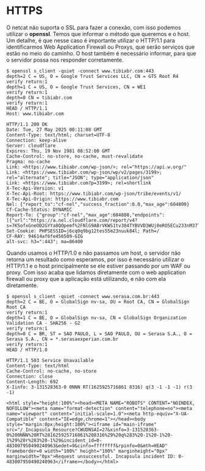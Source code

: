 # HTTPS

O netcat não suporta o SSL para fazer a conexão, com isso podemos utilizar o **openssl**. Temos que informar o método que queremos e o host. Um detalhe, é que nesse caso é importante utilizar o HTTP/1.1 para identificarmos Web Application Firewall ou Proxys, que serão serviços que estão no meio do caminho. O host também é necessário informar, para que o servidor possa nos responder corretamente.

```
$ openssl s_client -quiet -connect www.tibiabr.com:443
depth=2 C = US, O = Google Trust Services LLC, CN = GTS Root R4
verify return:1
depth=1 C = US, O = Google Trust Services, CN = WE1
verify return:1
depth=0 CN = tibiabr.com
verify return:1
HEAD / HTTP/1.1
Host: www.tibiabr.com

HTTP/1.1 200 OK
Date: Tue, 27 May 2025 00:11:08 GMT
Content-Type: text/html; charset=UTF-8
Connection: keep-alive
Server: cloudflare
Expires: Thu, 19 Nov 1981 08:52:00 GMT
Cache-Control: no-store, no-cache, must-revalidate
Pragma: no-cache
Link: <https://www.tibiabr.com/wp-json/>; rel="https://api.w.org/"
Link: <https://www.tibiabr.com/wp-json/wp/v2/pages/3199>; rel="alternate"; title="JSON"; type="application/json"
Link: <https://www.tibiabr.com?p=3199>; rel=shortlink
X-Tec-Api-Version: v1
X-Tec-Api-Root: https://www.tibiabr.com/wp-json/tribe/events/v1/
X-Tec-Api-Origin: https://www.tibiabr.com
Nel: {"report_to":"cf-nel","success_fraction":0.0,"max_age":604800}
Cf-Cache-Status: DYNAMIC
Report-To: {"group":"cf-nel","max_age":604800,"endpoints":[{"url":"https://a.nel.cloudflare.com/report/v4?s=7K5ofxGneOD2GYYa8QOpemf%2FNlG9ABrVKWS1tv304TYBVVD3WUj0eRO5ECu233nM37TEuF5DUtWbbfcNPkPuHt8GK1Rt1rV3WBqH9JtkIrAVmHVLffCQ5tM%3D"}]}
Set-Cookie: PHPSESSID=j6cq0q9bg12tes55m23nuuk84l; Path=/
CF-RAY: 94614af6fe456509-GIG
alt-svc: h3=":443"; ma=86400
```

Quando usamos o HTTP/1.0 e não passamos um host, o servidor não retorna um resultado como esperamos, por isso é necessário utilizar o HTTP/1.1 e o host principalmente se ele estiver passando por um WAF ou proxy. Com isso acaba que lidamos diretamente com o web application firewall ou proxy que a aplicação está utilizando, e não com ela diretamente.

```
$ openssl s_client -quiet -connect www.serasa.com.br:443
depth=2 C = BE, O = GlobalSign nv-sa, OU = Root CA, CN = GlobalSign Root CA
verify return:1
depth=1 C = BE, O = GlobalSign nv-sa, CN = GlobalSign Organization Validation CA - SHA256 - G2
verify return:1
depth=0 C = BR, ST = SAO PAULO, L = SAO PAULO, OU = Serasa S.A., O = Serasa S.A., CN = *.serasaexperian.com.br
verify return:1
HEAD / HTTP/1.0

HTTP/1.1 503 Service Unavailable
Content-Type: text/html
Cache-Control: no-cache, no-store
Connection: close
Content-Length: 692
X-Iinfo: 3-131528363-0 0NNN RT(1625925716861 8316) q(3 -1 -1 -1) r(3 -1)

<html style="height:100%"><head><META NAME="ROBOTS" CONTENT="NOINDEX, NOFOLLOW"><meta name="format-detection" content="telephone=no"><meta name="viewport" content="initial-scale=1.0"><meta http-equiv="X-UA-Compatible" content="IE=edge,chrome=1"></head><body style="margin:0px;height:100%"><iframe id="main-iframe" src="/_Incapsula_Resource?CWUDNSAI=27&xinfo=3-131528363-0%200NNN%20RT%281625925716861%208316%29%20q%283%20-1%20-1%20-1%29%20r%283%20-1%29&incident_id=0-483007950490240963&edet=9&cinfo=ffffffff&rpinfo=0&mth=HEAD" frameborder=0 width="100%" height="100%" marginheight="0px" marginwidth="0px">Request unsuccessful. Incapsula incident ID: 0-483007950490240963</iframe></body></html>
```